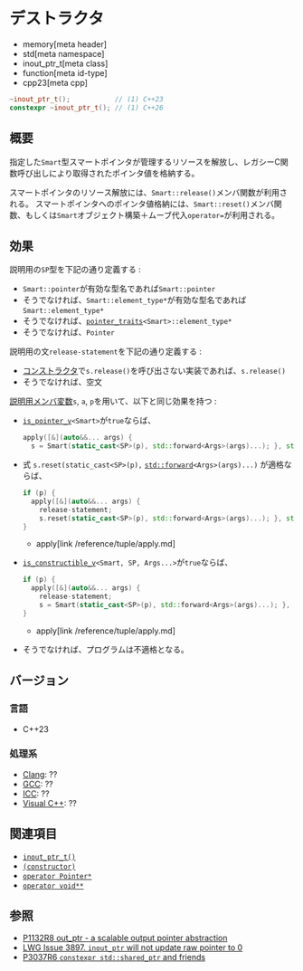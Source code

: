# デストラクタ
* memory[meta header]
* std[meta namespace]
* inout_ptr_t[meta class]
* function[meta id-type]
* cpp23[meta cpp]

```cpp
~inout_ptr_t();           // (1) C++23
constexpr ~inout_ptr_t(); // (1) C++26
```

## 概要
指定した`Smart`型スマートポインタが管理するリソースを解放し、レガシーC関数呼び出しにより取得されたポインタ値を格納する。

スマートポインタのリソース解放には、`Smart::release()`メンバ関数が利用される。
スマートポインタへのポインタ値格納には、`Smart::reset()`メンバ関数、もしくは`Smart`オブジェクト構築＋ムーブ代入`operator=`が利用される。


## 効果
説明用の`SP`型を下記の通り定義する :

- `Smart::pointer`が有効な型名であれば`Smart::pointer`
- そうでなければ、`Smart::element_type*`が有効な型名であれば`Smart::element_type*`
- そうでなければ、[`pointer_traits`](../pointer_traits.md)`<Smart>::element_type*`
- そうでなければ、`Pointer`

説明用の文`release-statement`を下記の通り定義する :

- [コンストラクタ](op_constructor.md)で`s.release()`を呼び出さない実装であれば、`s.release()`
- そうでなければ、空文

[説明用メンバ変数](op_constructor.md)`s`, `a`, `p`を用いて、以下と同じ効果を持つ :

- [`is_pointer_v`](/reference/type_traits/is_pointer.md)`<Smart>`が`true`ならば、

    ```cpp
    apply([&](auto&&... args) {
      s = Smart(static_cast<SP>(p), std::forward<Args>(args)...); }, std::move(a));
    ```

- 式 `s.reset(static_cast<SP>(p),` [`std::forward`](/reference/utility/forward.md)`<Args>(args)...)` が適格ならば、

    ```cpp
    if (p) {
      apply([&](auto&&... args) {
        release-statement;
        s.reset(static_cast<SP>(p), std::forward<Args>(args)...); }, std::move(a));
    }
    ```
    * apply[link /reference/tuple/apply.md]

- [`is_constructible_v`](/reference/type_traits/is_constructible.md)`<Smart, SP, Args...>`が`true`ならば、

    ```cpp
    if (p) {
      apply([&](auto&&... args) {
        release-statement;
        s = Smart(static_cast<SP>(p), std::forward<Args>(args)...); }, std::move(a));
    }
    ```
    * apply[link /reference/tuple/apply.md]

- そうでなければ、プログラムは不適格となる。


## バージョン
### 言語
- C++23

### 処理系
- [Clang](/implementation.md#clang): ??
- [GCC](/implementation.md#gcc): ??
- [ICC](/implementation.md#icc): ??
- [Visual C++](/implementation.md#visual_cpp): ??


## 関連項目
- [`inout_ptr_t()`](../inout_ptr_t.md)
- [`(constructor)`](op_constructor.md)
- [`operator Pointer*`](op_pointer.md)
- [`operator void**`](op_voidpp.md)


## 参照
- [P1132R8 out_ptr - a scalable output pointer abstraction](https://www.open-std.org/jtc1/sc22/wg21/docs/papers/2021/p1132r8.html)
- [LWG Issue 3897. `inout_ptr` will not update raw pointer to 0](https://cplusplus.github.io/LWG/issue3897)
- [P3037R6 `constexpr std::shared_ptr` and friends](https://open-std.org/jtc1/sc22/wg21/docs/papers/2025/p3037r6.pdf)